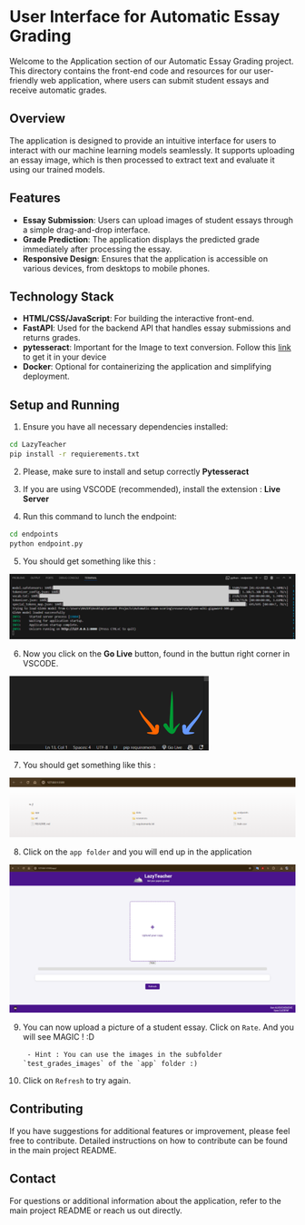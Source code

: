 # User Interface for Automatic Essay Grading

Welcome to the Application section of our Automatic Essay Grading project. This directory contains the front-end code and resources for our user-friendly web application, where users can submit student essays and receive automatic grades.

## Overview

The application is designed to provide an intuitive interface for users to interact with our machine learning models seamlessly. It supports uploading an essay image, which is then processed to extract text and evaluate it using our trained models.

## Features

- **Essay Submission**: Users can upload images of student essays through a simple drag-and-drop interface.
- **Grade Prediction**: The application displays the predicted grade immediately after processing the essay.
- **Responsive Design**: Ensures that the application is accessible on various devices, from desktops to mobile phones.

## Technology Stack

- **HTML/CSS/JavaScript**: For building the interactive front-end.
- **FastAPI**: Used for the backend API that handles essay submissions and returns grades.
- **pytesseract**: Important for the Image to text conversion. Follow this [link](https://tesseract-ocr.github.io/tessdoc/Compiling.html) to get it in your device
- **Docker**: Optional for containerizing the application and simplifying deployment.

## Setup and Running

1. Ensure you have all necessary dependencies installed:
```bash
cd LazyTeacher
pip install -r requierements.txt
```

2. Please, make sure to install and setup correctly **Pytesseract**

3. If you are using VSCODE (recommended), install the extension : **Live Server**

4. Run this command to lunch the endpoint:

```bash
cd endpoints
python endpoint.py
```

5. You should get something like this :

![API](./images/api.png)

6. Now you click on the **Go Live** button, found in the buttun right corner in VSCODE.

![Go Live](./images/go_live.png)

7. You should get something like this :

![Live Server](./images/go.png)

8. Click on the `app folder` and you will end up in the application

![Application](./images/site.png)

9. You can now upload a picture of a student essay. Click on `Rate`. And you will see MAGIC ! :D

        - Hint : You can use the images in the subfolder `test_grades_images` of the `app` folder :)

10. Click on `Refresh` to try again.

## Contributing

If you have suggestions for additional features or improvement, please feel free to contribute. Detailed instructions on how to contribute can be found in the main project README.

## Contact

For questions or additional information about the application, refer to the main project README or reach us out directly.

